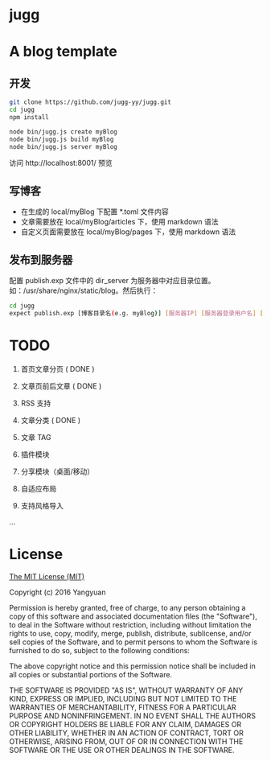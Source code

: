 # jugg
A blog template
===============

开发
----

```bash
git clone https://github.com/jugg-yy/jugg.git
cd jugg
npm install

node bin/jugg.js create myBlog
node bin/jugg.js build myBlog
node bin/jugg.js server myBlog
```
访问 http://localhost:8001/ 预览


写博客
-----

* 在生成的 local/myBlog 下配置 *.toml 文件内容
* 文章需要放在 local/myBlog/articles 下，使用 markdown 语法
* 自定义页面需要放在 local/myBlog/pages 下，使用 markdown 语法


发布到服务器
----------
配置 publish.exp 文件中的 dir_server 为服务器中对应目录位置。如：/usr/share/nginx/static/blog。然后执行：
```bash
cd jugg
expect publish.exp [博客目录名(e.g. myBlog)] [服务器IP] [服务器登录用户名] [服务器登录密码]
```

# TODO

1. 首页文章分页 ( DONE )

2. 文章页前后文章 ( DONE )

3. RSS 支持

4. 文章分类 ( DONE )

5. 文章 TAG

6. 插件模块

7. 分享模块（桌面/移动）

8. 自适应布局

9. 支持风格导入

...

# License
[The MIT License (MIT)](http://opensource.org/licenses/MIT)

Copyright (c) 2016 Yangyuan

Permission is hereby granted, free of charge, to any person obtaining a copy
of this software and associated documentation files (the "Software"), to deal
in the Software without restriction, including without limitation the rights
to use, copy, modify, merge, publish, distribute, sublicense, and/or sell
copies of the Software, and to permit persons to whom the Software is
furnished to do so, subject to the following conditions:

The above copyright notice and this permission notice shall be included in
all copies or substantial portions of the Software.

THE SOFTWARE IS PROVIDED "AS IS", WITHOUT WARRANTY OF ANY KIND, EXPRESS OR
IMPLIED, INCLUDING BUT NOT LIMITED TO THE WARRANTIES OF MERCHANTABILITY,
FITNESS FOR A PARTICULAR PURPOSE AND NONINFRINGEMENT. IN NO EVENT SHALL THE
AUTHORS OR COPYRIGHT HOLDERS BE LIABLE FOR ANY CLAIM, DAMAGES OR OTHER
LIABILITY, WHETHER IN AN ACTION OF CONTRACT, TORT OR OTHERWISE, ARISING FROM,
OUT OF OR IN CONNECTION WITH THE SOFTWARE OR THE USE OR OTHER DEALINGS IN
THE SOFTWARE.
